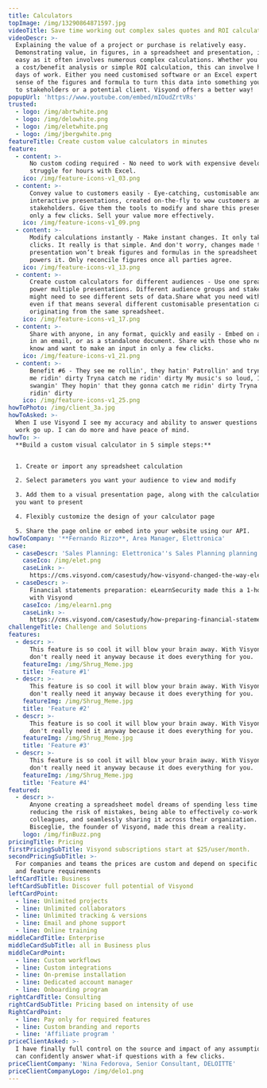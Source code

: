 ```yaml
---
title: Calculators
topImage: /img/13290864871597.jpg
videoTitle: Save time working out complex sales quotes and ROI calculation
videoDescr: >-
  Explaining the value of a project or purchase is relatively easy.
  Demonstrating value, in figures, in a spreadsheet and presentation, is not
  easy as it often involves numerous complex calculations. Whether you are doing
  a cost/benefit analysis or simple ROI calculation, this can involve hours or
  days of work. Either you need customised software or an Excel expert to make
  sense of the figures and formula to turn this data into something you can show
  to stakeholders or a potential client. Visyond offers a better way!
popupUrl: 'https://www.youtube.com/embed/mIOudZrtVRs'
trusted:
  - logo: /img/abrtwhite.png
  - logo: /img/delowhite.png
  - logo: /img/eletwhite.png
  - logo: /img/jbergwhite.png
featureTitle: Create custom value calculators in minutes
feature:
  - content: >-
      No custom coding required - No need to work with expensive developers or
      struggle for hours with Excel.
    ico: /img/feature-icons-v1_03.png
  - content: >-
      Convey value to customers easily - Eye-catching, customisable and
      interactive presentations, created on-the-fly to wow customers and
      stakeholders. Give them the tools to modify and share this presentation in
      only a few clicks. Sell your value more effectively. 
    ico: /img/feature-icons-v1_09.png
  - content: >-
      Modify calculations instantly - Make instant changes. It only takes a few
      clicks. It really is that simple. And don't worry, changes made to any
      presentation won’t break figures and formulas in the spreadsheet that
      powers it. Only reconcile figures once all parties agree. 
    ico: /img/feature-icons-v1_13.png
  - content: >-
      Create custom calculators for different audiences - Use one spreadsheet to
      power multiple presentations. Different audience groups and stakeholders
      might need to see different sets of data.Share what you need with anyone,
      even if that means several different customisable presentation calculators
      originating from the same spreadsheet. 
    ico: /img/feature-icons-v1_17.png
  - content: >-
      Share with anyone, in any format, quickly and easily - Embed on a website,
      in an email, or as a standalone document. Share with those who need to
      know and want to make an input in only a few clicks. 
    ico: /img/feature-icons-v1_21.png
  - content: >-
      Benefit #6 - They see me rollin', they hatin' Patrollin' and tryna catch
      me ridin' dirty Tryna catch me ridin' dirty My music's so loud, I'm
      swangin' They hopin' that they gonna catch me ridin' dirty Tryna catch me
      ridin' dirty
    ico: /img/feature-icons-v1_25.png
howToPhoto: /img/client_3a.jpg
howToAsked: >-
  When I use Visyond I see my accuracy and ability to answer questions about my
  work go up. I can do more and have peace of mind.
howTo: >-
  **Build a custom visual calculator in 5 simple steps:**


  1. Create or import any spreadsheet calculation

  2. Select parameters you want your audience to view and modify

  3. Add them to a visual presentation page, along with the calculation outputs
  you want to present

  4. Flexibly customize the design of your calculator page 

  5. Share the page online or embed into your website using our API.
howToCompany: '**Fernando Rizzo**, Area Manager, Elettronica'
case:
  - caseDescr: 'Sales Planning: Elettronica''s Sales Planning planning from weeks to hours'
    caseIco: /img/elet.png
    caseLink: >-
      https://cms.visyond.com/casestudy/how-visyond-changed-the-way-elettronica-planned-their-sales-and-shortened-the-process-from-weeks-to-hours/
  - caseDescr: >-
      Financial statements preparation: eLearnSecurity made this a 1-hour job
      with Visyond
    caseIco: /img/elearn1.png
    caseLink: >-
      https://cms.visyond.com/casestudy/how-preparing-financial-statements-with-no-training-in-finance-became-a-1-hour-job/
challengeTitle: Challenge and Solutions
features:
  - descr: >-
      This feature is so cool it will blow your brain away. With Visyond you
      don't really need it anyway because it does everything for you.
    featureImg: /img/Shrug_Meme.jpg
    title: 'Feature #1'
  - descr: >-
      This feature is so cool it will blow your brain away. With Visyond you
      don't really need it anyway because it does everything for you.
    featureImg: /img/Shrug_Meme.jpg
    title: 'Feature #2'
  - descr: >-
      This feature is so cool it will blow your brain away. With Visyond you
      don't really need it anyway because it does everything for you.
    featureImg: /img/Shrug_Meme.jpg
    title: 'Feature #3'
  - descr: >-
      This feature is so cool it will blow your brain away. With Visyond you
      don't really need it anyway because it does everything for you.
    featureImg: /img/Shrug_Meme.jpg
    title: 'Feature #4'
featured:
  - descr: >-
      Anyone creating a spreadsheet model dreams of spending less time on it,
      reducing the risk of mistakes, being able to effectively co-work with
      colleagues, and seamlessly sharing it across their organization. Gianluca
      Bisceglie, the founder of Visyond, made this dream a reality.
    logo: /img/finBuzz.png
pricingTitle: Pricing
firstPricingSubTitle: Visyond subscriptions start at $25/user/month.
secondPricingSubTitle: >-
  For companies and teams the prices are custom and depend on specific use cases
  and feature requirements
leftCardTitle: Business
leftCardSubTitle: Discover full potential of Visyond
leftCardPoint:
  - line: Unlimited projects
  - line: Unlimited collaborators
  - line: Unlimited tracking & versions
  - line: Email and phone support
  - line: Online training
middleCardTitle: Enterprise
middleCardSubTitle: all in Business plus
middleCardPoint:
  - line: Custom workflows
  - line: Custom integrations
  - line: On-premise installation
  - line: Dedicated account manager
  - line: Onboarding program
rightCardTitle: Consulting
rightCardSubTitle: Pricing based on intensity of use
RightCardPoint:
  - line: Pay only for required features
  - line: Custom branding and reports
  - line: 'Affiliate program '
priceClientAsked: >-
  I have finally full control on the source and impact of any assumptions, and
  can confidently answer what-if questions with a few clicks.
priceClientCompany: 'Nina Fedorova, Senior Consultant, DELOITTE'
priceClientCompanyLogo: /img/delo1.png
---
```


